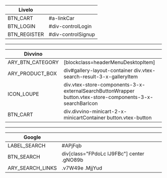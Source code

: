 |             Livelo           || 
|---	|---	                |
|BTN_CART|#a-linkCar            |  
|BTN_LOGIN|#div-controlLogin    |   	
|BTN_REGISTER|#div-controlSignup|  

__________________________________________________

|             Divvino           || 
|---	|---	                |
|ARY_BTN_CATEGORY|[blockclass=headerMenuDesktopItem]|  
|ARY_PRODUCT_BOX|div#gallery-layout-container div.vtex-search-result-3-x-galleryItem|   	
|ICON_LOUPE|div.vtex-store-components-3-x-externalSearchButtonWrapper button.vtex-store-components-3-x-searchBarIcon |
|BTN_CART|div.divvino-minicart-2-x-minicartContainer button.vtex-button|

__________________________________________________

|             Google           || 
|---	|---	                |
|LABEL_SEARCH|#APjFqb           |  
|BTN_SEARCH|div[class="FPdoLc lJ9FBc"] center .gNO89b|   	
|ARY_SEARCH_LINKS|.v7W49e .MjjYud|  

